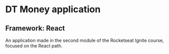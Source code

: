# DT Money application
## Framework: React

An application made in the second module of the Rocketseat Ignite course, focused on the React path.

